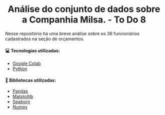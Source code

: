 <h1 align="center">Análise do conjunto de dados sobre a Companhia Milsa. - To Do 8</h1>

Nesse repositório há uma breve análise sobre os 36 funcionários cadastrados na seção de orçamentos. 

#### :computer: <strong>Tecnologias utilizadas:</strong>
- [Google Colab](https://colab.research.google.com/)
- [Python](https://www.python.org/)

 ####	:notebook_with_decorative_cover: Bibliotecas utilizadas:
- [Pandas](https://pandas.pydata.org/)
- [Matplotlib](https://matplotlib.org/)
- [Seaborn](https://seaborn.pydata.org/)
- [Numpy](https://numpy.org/doc/)

